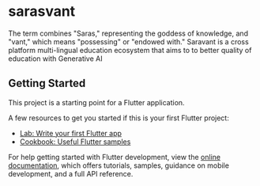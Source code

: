 # sarasvant

The term combines "Saras," representing the goddess of knowledge, and "vant," which means "possessing" or "endowed with." Saravant is a cross platform multi-lingual education ecosystem that aims to to better quality of education with Generative AI

## Getting Started

This project is a starting point for a Flutter application.

A few resources to get you started if this is your first Flutter project:

- [Lab: Write your first Flutter app](https://docs.flutter.dev/get-started/codelab)
- [Cookbook: Useful Flutter samples](https://docs.flutter.dev/cookbook)

For help getting started with Flutter development, view the
[online documentation](https://docs.flutter.dev/), which offers tutorials,
samples, guidance on mobile development, and a full API reference.
